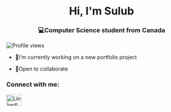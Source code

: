 <h1 align="center">Hi, I'm Sulub</h1>
<h3 align="center">💻Computer Science student from Canada</h3>

<p align="left">
  <img src="https://komarev.com/ghpvc/?username=sulubsquared&label=Profile%20views&color=0e75b6&style=flat" alt="Profile views" />
</p>

- 💾I’m currently working on a new portfolio project

- 🤼Open to collaborate

<h3 align="left">Connect with me:</h3>
<p align="left">
  <a href="https://linkedin.com/in/sulub-sulub" target="_blank">
    <img align="center" src="https://raw.githubusercontent.com/rahuldkjain/github-profile-readme-generator/master/src/images/icons/Social/linked-in-alt.svg" alt="LinkedIn" height="30" width="40" />
  </a>
</p>
